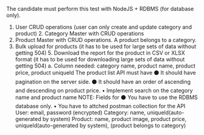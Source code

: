 The candidate must perform this test with NodeJS + RDBMS (for database only).
1. User CRUD operations (user can only create and update category and product) 2. Category Master with CRUD operations
3. Product Master with CRUD operations. A product belongs to a category.
4. Bulk upload for products (it has to be used for large sets of data without getting 504) 5. Download the report for the product in CSV or XLSX format (it has to be used for downloading large sets of data without getting 504)
a. Column needed: category name, product name, product price, product uniqueld
The product list API must have
⚫ It should have pagination on the server side.
⚫ It should have an order of ascending and descending on product price. • Implement search on the category name and product name
NOTE:
Fields for
⚫
You have to use the RDBMS database only.
• You have to attched postman collection for the API
User: email, password (encrypted)
Category: name, uniqueld(auto-generated by system)
Product: name, product image, product price, uniqueld(auto-generated by system), (product belongs to category)